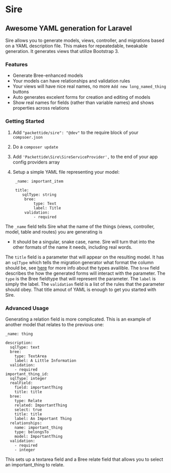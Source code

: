 Sire
====
## Awesome YAML generation for Laravel

Sire allows you to generate models, views, controller, and migrations based on a YAML description file. This makes for repeatedable, tweakable generation. It generates views that utilize Bootstrap 3. 

### Features

* Generate Bree-enhanced models
* Your models can have relationships and validation rules
* Your views will have nice real names, no more `Add new long_named_thing` buttons
* Auto generates excelent forms for creation and editing of models
* Show real names for fields (rather than variable names) and shows properties across relations

### Getting Started

1. Add `"packettide/sire": "@dev"` to the require block of your `compsoer.json`
2. Do a `composer update`
3. Add `'Packettide\Sire\SireServiceProvider',` to the end of your app config providers array
4. Setup a simple YAML file representing your model:

		_name: important_item

		title: 
  		   sqlType: string
  		    bree:
    	        type: Text
    	        label: Title
  		    validation:
   		        - required


The `_name` field tells Sire what the name of the things (views, controller, model, table and routes) you are generating is 
* It should be a singular, snake case, name. Sire will turn that into the other formats of the name it needs, including real words. 

The `title` field is a parameter that will appear on the resulting model. It has an `sqlType` which tells the migration generator what format the column should be, see [here](http://laravel.com/docs/schema) for more info about the types availible. The `bree` field describes the how the generated forms will interact with the parameter. The `type` is the Bree fieldtype that will represent the parameter. The `label` is simply the label. The `validation` field is a list of the rules that the parameter should obey. That title amout of YAML is enough to get you started with Sire.

### Advanced Usage

Generating a relation field is more complicated. This is an example of another model that relates to the previous one:

	_name: thing

	description: 
	  sqlType: text
	  bree:
	    type: TextArea
	    label: A Little Information
	  validation:
	    - required
	important_thing_id: 
	  sqlType: integer
	  realField: 
	    field: importantThing
	    title: title
	  bree:
	    type: Relate
	    related: ImportantThing
	    select: true
	    title: title
	    label: An Important Thing
	  relationships:
	    name: important_thing
	    type: belongsTo
	    model: ImportantThing
	  validation:
	    - required
	    - integer
	   
This sets up a textarea field and a Bree relate field that allows you to select an important_thing to relate.
